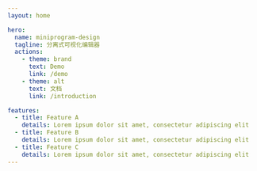 ```yaml
---
layout: home

hero:
  name: miniprogram-design
  tagline: 分离式可视化编辑器
  actions:
    - theme: brand
      text: Demo
      link: /demo
    - theme: alt
      text: 文档
      link: /introduction

features:
  - title: Feature A
    details: Lorem ipsum dolor sit amet, consectetur adipiscing elit
  - title: Feature B
    details: Lorem ipsum dolor sit amet, consectetur adipiscing elit
  - title: Feature C
    details: Lorem ipsum dolor sit amet, consectetur adipiscing elit
---
```

